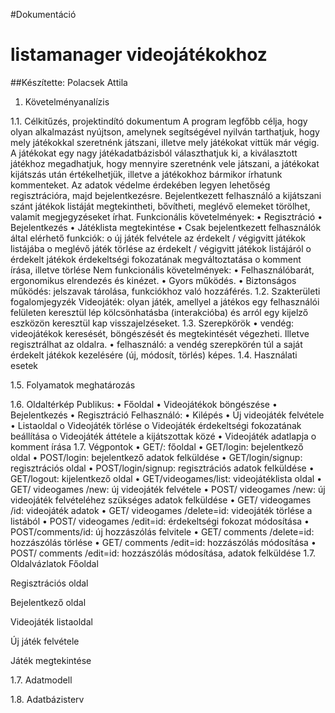 #Dokumentáció

# listamanager videojátékokhoz

##Készítette: Polacsek Attila

1. Követelményanalízis

1.1. Célkitűzés, projektindító dokumentum
A program legfőbb célja, hogy olyan alkalmazást nyújtson, amelynek segítségével nyilván tarthatjuk, hogy mely játékokkal szeretnénk játszani, illetve mely játékokat vittük már végig. A játékokat egy nagy játékadatbázisból választhatjuk ki, a kiválasztott játékhoz megadhatjuk, hogy mennyire szeretnénk vele játszani, a játékokat kijátszás után értékelhetjük, illetve a játékokhoz bármikor írhatunk kommenteket. Az adatok védelme érdekében legyen lehetőség regisztrációra, majd bejelentkezésre. Bejelentkezett felhasználó a kijátszani szánt játékok listáját megtekintheti, bővítheti, meglévő elemeket törölhet, valamit megjegyzéseket írhat.
Funkcionális követelmények:
•	Regisztráció
•	Bejelentkezés
•	Játéklista megtekintése
•	Csak bejelentkezett felhasználók által elérhető funkciók:
o	új játék felvétele az érdekelt / végigvitt játékok listájába
o	meglévő játék törlése az érdekelt / végigvitt játékok listájáról
o	érdekelt játékok érdekeltségi fokozatának megváltoztatása
o	komment írása, illetve törlése
Nem funkcionális követelmények:
•	Felhasználóbarát, ergonomikus elrendezés és kinézet.
•	Gyors működés.
•	Biztonságos működés: jelszavak tárolása, funkciókhoz való hozzáférés.
1.2. Szakterületi fogalomjegyzék
Videojáték: olyan játék, amellyel a játékos egy felhasználói felületen keresztül lép kölcsönhatásba (interakcióba) és arról egy kijelző eszközön keresztül kap visszajelzéseket.
1.3. Szerepkörök
•	vendég: videojátékok keresését, böngészését és megtekintését végezheti. Illetve regisztrálhat az oldalra.
•	felhasználó: a vendég szerepkörén túl a saját érdekelt játékok kezelésére (új, módosít, törlés) képes.
1.4. Használati esetek
 
1.5. Folyamatok meghatározás
 
 
1.6. Oldaltérkép
Publikus:
•	Főoldal
•	Videojátékok böngészése
•	Bejelentkezés
•	Regisztráció
Felhasználó:
•	Kilépés
•	Új videojáték felvétele
•	Listaoldal 
o	Videojáték törlése
o	Videojáték érdekeltségi fokozatának beállítása
o	Videojáték áttétele a kijátszottak közé
•	Videojáték adatlapja
o	komment írása
1.7. Végpontok
•	GET/: főoldal
•	GET/login: bejelentkező oldal
•	POST/login: bejelentkező adatok felküldése
•	GET/login/signup: regisztrációs oldal
•	POST/login/signup: regisztrációs adatok felküldése
•	GET/logout: kijelentkező oldal
•	GET/videogames/list: videojátéklista oldal
•	GET/ videogames /new: új videojáték felvétele
•	POST/ videogames /new: új videojáték felvételéhez szükséges adatok felküldése
•	GET/ videogames /id: videojáték adatok
•	GET/ videogames /delete=id: videojáték törlése a listából
•	POST/ videogames /edit=id: érdekeltségi fokozat módosítása
•	POST/comments/id: új hozzászólás felvitele
•	GET/ comments /delete=id: hozzászólás törlése
•	GET/ comments /edit=id: hozzászólás módosítása
•	POST/ comments /edit=id: hozzászólás módosítása, adatok felküldése
1.7. Oldalvázlatok
Főoldal
 
Regisztrációs oldal
 
Bejelentkező oldal
 
Videojáték listaoldal
 
Új játék felvétele
 
Játék megtekintése
 
1.7. Adatmodell
 
1.8. Adatbázisterv
 
